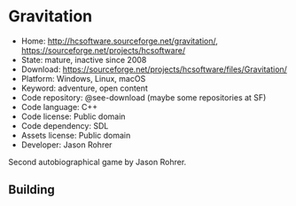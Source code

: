 # Gravitation

- Home: http://hcsoftware.sourceforge.net/gravitation/, https://sourceforge.net/projects/hcsoftware/
- State: mature, inactive since 2008
- Download: https://sourceforge.net/projects/hcsoftware/files/Gravitation/
- Platform: Windows, Linux, macOS
- Keyword: adventure, open content
- Code repository: @see-download (maybe some repositories at SF)
- Code language: C++
- Code license: Public domain
- Code dependency: SDL
- Assets license: Public domain
- Developer: Jason Rohrer

Second autobiographical game by Jason Rohrer.

## Building
